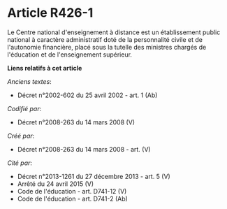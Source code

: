 # Article R426-1

Le Centre national d'enseignement à distance est un établissement public national à caractère administratif doté de la
personnalité civile et de l'autonomie financière, placé sous la tutelle des ministres chargés de l'éducation et de
l'enseignement supérieur.

**Liens relatifs à cet article**

_Anciens textes_:

  - Décret n°2002-602 du 25 avril 2002 - art. 1 (Ab)

_Codifié par_:

  - Décret n°2008-263 du 14 mars 2008 (V)

_Créé par_:

  - Décret n°2008-263 du 14 mars 2008 - art. (V)

_Cité par_:

  - Décret n°2013-1261 du 27 décembre 2013 - art. 5 (V)
  - Arrêté du 24 avril 2015 (V)
  - Code de l'éducation - art. D741-12 (V)
  - Code de l'éducation - art. D741-2 (Ab)
